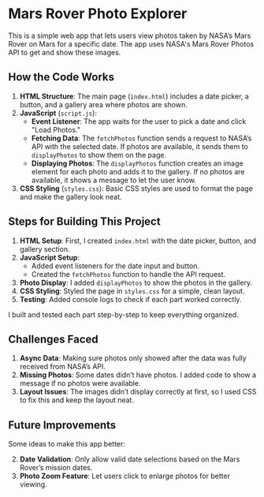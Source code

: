 # Mars Rover Photo Explorer

This is a simple web app that lets users view photos taken by NASA’s Mars Rover on Mars for a specific date. The app uses NASA's Mars Rover Photos API to get and show these images.

## How the Code Works

1. **HTML Structure**: The main page (`index.html`) includes a date picker, a button, and a gallery area where photos are shown.
2. **JavaScript** (`script.js`):
   - **Event Listener**: The app waits for the user to pick a date and click "Load Photos."
   - **Fetching Data**: The `fetchPhotos` function sends a request to NASA’s API with the selected date. If photos are available, it sends them to `displayPhotos` to show them on the page.
   - **Displaying Photos**: The `displayPhotos` function creates an image element for each photo and adds it to the gallery. If no photos are available, it shows a message to let the user know.
3. **CSS Styling** (`styles.css`): Basic CSS styles are used to format the page and make the gallery look neat.

## Steps for Building This Project

1. **HTML Setup**: First, I created `index.html` with the date picker, button, and gallery section.
2. **JavaScript Setup**:
   - Added event listeners for the date input and button.
   - Created the `fetchPhotos` function to handle the API request.
3. **Photo Display**: I added `displayPhotos` to show the photos in the gallery.
4. **CSS Styling**: Styled the page in `styles.css` for a simple, clean layout.
5. **Testing**: Added console logs to check if each part worked correctly.

I built and tested each part step-by-step to keep everything organized.

## Challenges Faced

1. **Async Data**: Making sure photos only showed after the data was fully received from NASA’s API.
2. **Missing Photos**: Some dates didn’t have photos. I added code to show a message if no photos were available.
3. **Layout Issues**: The images didn’t display correctly at first, so I used CSS to fix this and keep the layout neat.

## Future Improvements

Some ideas to make this app better:

2. **Date Validation**: Only allow valid date selections based on the Mars Rover’s mission dates.
3. **Photo Zoom Feature**: Let users click to enlarge photos for better viewing.



